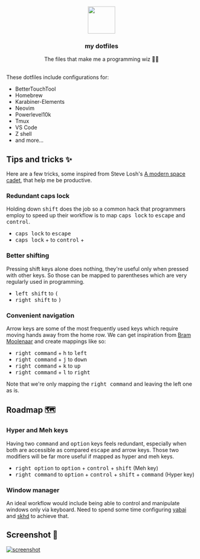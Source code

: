 <br />
<p align="center">
  <a href="https://github.com/harsilspatel/dotfiles">
    <img src="https://emojipedia-us.s3.dualstack.us-west-1.amazonaws.com/thumbs/240/apple/237/hammer-and-pick_2692.png" width="72" height="72">
  </a>
  <h3 align="center">my dotfiles</h3>

  <p align="center">
    The files that make me a programming wiz 🧙‍♂️
    <br>
    <br>
  </p>
</p>

These dotfiles include configurations for:
- BetterTouchTool
- Homebrew
- Karabiner-Elements
- Neovim
- Powerlevel10k
- Tmux
- VS Code
- Z shell
- and more...

## Tips and tricks ✨
Here are a few tricks, some inspired from Steve Losh's [A modern space cadet](https://stevelosh.com/blog/2012/10/a-modern-space-cadet/), that help me be productive.

### Redundant caps lock
Holding down <kbd>shift</kbd> does the job so a common hack that programmers employ to speed up their workflow is to map <kbd>caps lock</kbd> to <kbd>escape</kbd> and <kbd>control</kbd>.
- <kbd>caps lock</kbd> to <kbd>escape</kbd>
- <kbd>caps lock</kbd> + <kbd><key></kbd> to <kbd>control</kbd> + <kbd><key></kbd>

### Better shifting
Pressing shift keys alone does nothing, they're useful only when pressed with other keys. So those can be mapped to parentheses which are very regularly used in programming.
- <kbd>left shift</kbd> to <kbd>(</kbd>
- <kbd>right shift</kbd> to <kbd>)</kbd>

### Convenient navigation
Arrow keys are some of the most frequently used keys which require moving hands away from the home row. We can get inspiration from [Bram Moolenaar](https://en.wikipedia.org/wiki/Bram_Moolenaar) and create mappings like so:
- <kbd>right command</kbd> + <kbd>h</kbd> to <kbd>left</kbd>
- <kbd>right command</kbd> + <kbd>j</kbd> to <kbd>down</kbd>
- <kbd>right command</kbd> + <kbd>k</kbd> to <kbd>up</kbd>
- <kbd>right command</kbd> + <kbd>l</kbd> to <kbd>right</kbd>

Note that we're only mapping the <kbd>right command</kbd> and leaving the left one as is.

## Roadmap 🗺
### Hyper and Meh keys
Having two <kbd>command</kbd> and <kbd>option</kbd> keys feels redundant, especially when both are accessible as compared <kbd>escape</kbd> and arrow keys. Those two modifiers will be far more useful if mapped as hyper and meh keys.
- <kbd>right option</kbd> to <kbd>option</kbd> + <kbd>control</kbd> + <kbd>shift</kbd> (Meh key)
- <kbd>right command</kbd> to <kbd>option</kbd> + <kbd>control</kbd> + <kbd>shift</kbd> + <kbd>command</kbd> (Hyper key)

### Window manager
An ideal workflow would include being able to control and manipulate windows only via keyboard. Need to spend some time configuring [yabai](https://github.com/koekeishiya/yabai) and [skhd](https://github.com/koekeishiya/skhd) to achieve that.


## Screenshot 📸

<a href="https://i.imgur.com/4uwKkl1.png">
    <img src="https://i.imgur.com/4uwKkl1.png" alt="screenshot">
</a>
